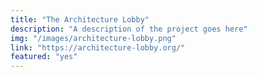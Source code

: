 ```yaml
---
title: "The Architecture Lobby"
description: "A description of the project goes here"
img: "/images/architecture-lobby.png"
link: "https://architecture-lobby.org/"
featured: "yes"
---
```

